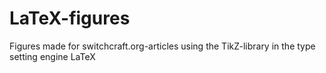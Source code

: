# LaTeX-figures
Figures made for switchcraft.org-articles using the TikZ-library in the type setting engine LaTeX
